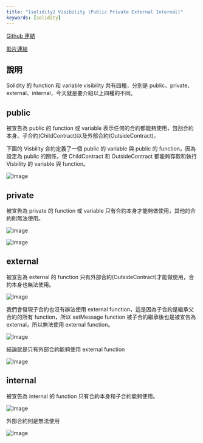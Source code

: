 ```yaml
---
title: "[solidity] Visibility (Public Private External Internal)"
keywords: [solidity]
---
```


[Github 連結](https://github.com/WeiYun0912/SmartContracts/tree/main/Features/Visibility)

[影片連結](https://www.youtube.com/watch?v=Bi7W2eYXH3s&t=1s)

## 說明

Solidity 的 function 和 variable visibility 共有四種，分別是 public、private、external、internal，今天就是要介紹以上四種的不同。

## public

被宣告為 public 的 function 或 variable 表示任何的合約都能夠使用，包刮合約本身、子合約(ChildContract)以及外部合約(OutsideContract)。

下圖的 Visbility 合約定義了一個 public 的 variable 與 public 的 function，因為設定為 public 的關係，使 ChildContract 和 OutsideContract 都能夠存取和執行 Visbility 的 variable 與 function。

![Image](https://i.imgur.com/1riWeaa.png)

## private

被宣告為 private 的 function 或 variable 只有合約本身才能夠做使用，其他的合約則無法使用。

![Image](https://i.imgur.com/A026HvD.png)

![Image](https://i.imgur.com/ySRHMVg.png)

## external

被宣告為 external 的 function 只有外部合約(OutsideContract)才能做使用，合約本身也無法使用。

![Image](https://i.imgur.com/J3IDn6T.png)

我們會發現子合約也沒有辦法使用 external function，這是因為子合約是繼承父合約的所有 function，所以 setMessage function 被子合約繼承後也是被宣告為 external，所以無法使用 external function。

![Image](https://i.imgur.com/1Y0EgUg.png)

結論就是只有外部合約能夠使用 external function

![Image](https://i.imgur.com/Xg32hnt.png)

## internal

被宣告為 internal 的 function 只有合約本身和子合約能夠使用。

![Image](https://i.imgur.com/rA1bAAD.png)

外部合約則是無法使用

![Image](https://i.imgur.com/GsRVo97.png)
